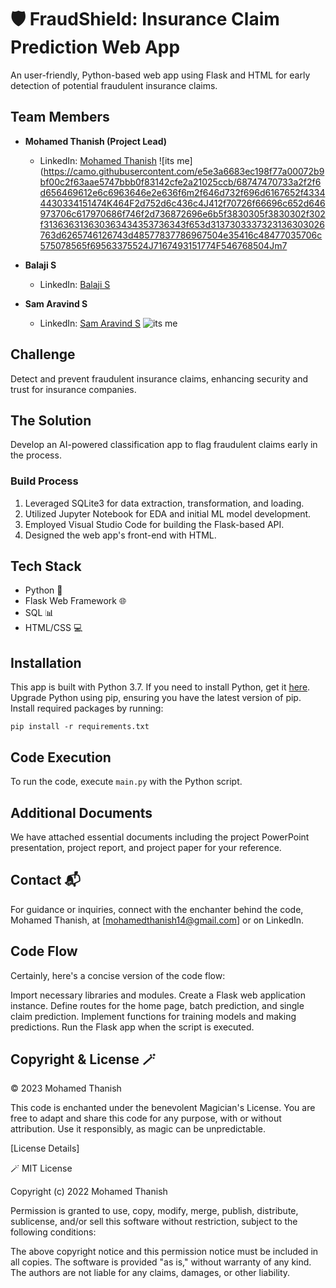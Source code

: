 # 🛡️ FraudShield: Insurance Claim Prediction Web App
An user-friendly, Python-based web app using Flask and HTML for early detection of potential fraudulent insurance claims.

## Team Members
- **Mohamed Thanish (Project Lead)**
  - LinkedIn: [Mohamed Thanish](https://www.linkedin.com/in/mohamed-thanish-m-b82053218/)
![its me](https://camo.githubusercontent.com/e5e3a6683ec198f77a00072b9bf00c2f63aae5747bbb0f83142cfe2a21025ccb/68747470733a2f2f6d656469612e6c6963646e2e636f6m2f646d732f696d6167652f43344430334151474K464F2d752d6c436c4J412f70726f66696c652d646973706c617970686f746f2d736872696e6b5f3830305f3830302f302f313636313630363434353736343f653d3137303337323136303026763d6265746126743d48577837786967504e35416c48477035706c575078565f69563375524J7167493151774F546768504Jm7


- **Balaji S**
  - LinkedIn: [Balaji S](https://www.linkedin.com/in/balaji-s-892bb8234/)
- **Sam Aravind S**
  - LinkedIn: [Sam Aravind S](https://www.linkedin.com/in/sam-aravind-r-ai-402096235/)
![its me ](blob:https://web.whatsapp.com/1b63661e-1d03-44b8-a922-6d2cadb57b75)

## Challenge
Detect and prevent fraudulent insurance claims, enhancing security and trust for insurance companies.

## The Solution
Develop an AI-powered classification app to flag fraudulent claims early in the process.

### Build Process
1. Leveraged SQLite3 for data extraction, transformation, and loading.
2. Utilized Jupyter Notebook for EDA and initial ML model development.
3. Employed Visual Studio Code for building the Flask-based API.
4. Designed the web app's front-end with HTML.

## Tech Stack
- Python 🐍
- Flask Web Framework 🌐
- SQL 📊
- HTML/CSS 💻

## Installation
This app is built with Python 3.7. If you need to install Python, get it [here](https://www.python.org/). Upgrade Python using pip, ensuring you have the latest version of pip. Install required packages by running:
```
pip install -r requirements.txt
```

## Code Execution
To run the code, execute `main.py` with the Python script.

## Additional Documents
We have attached essential documents including the project PowerPoint presentation, project report, and project paper for your reference.

## Contact 📬
For guidance or inquiries, connect with the enchanter behind the code, Mohamed Thanish, at [mohamedthanish14@gmail.com] or on LinkedIn.

## Code Flow
Certainly, here's a concise version of the code flow:

Import necessary libraries and modules.
Create a Flask web application instance.
Define routes for the home page, batch prediction, and single claim prediction.
Implement functions for training models and making predictions.
Run the Flask app when the script is executed.

## Copyright & License 🪄
© 2023 Mohamed Thanish

This code is enchanted under the benevolent Magician's License. You are free to adapt and share this code for any purpose, with or without attribution. Use it responsibly, as magic can be unpredictable.

[License Details]

🪄 MIT License

Copyright (c) 2022 Mohamed Thanish

Permission is granted to use, copy, modify, merge, publish, distribute, sublicense, and/or sell this software without restriction, subject to the following conditions:

The above copyright notice and this permission notice must be included in all copies.
The software is provided "as is," without warranty of any kind.
The authors are not liable for any claims, damages, or other liability.

